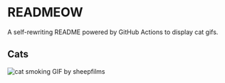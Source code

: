 # READMEOW

A self-rewriting README powered by GitHub Actions to display cat gifs.

## Cats

![cat smoking GIF by sheepfilms](https://media2.giphy.com/media/v1.Y2lkPTlhY2QwMmRhajl4azdrOHRybXh0ZzNjbzl5M3BxcXh3cnoweW5kcml1bXZtNGVleCZlcD12MV9naWZzX3NlYXJjaCZjdD1n/l0ExdMHUDKteztyfe/200.gif)
